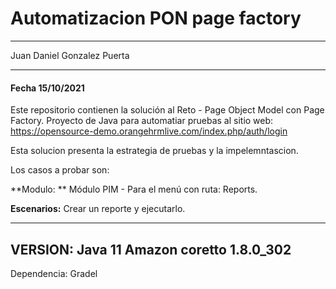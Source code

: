 # Automatizacion PON page factory

---------------------
Juan Daniel Gonzalez Puerta

--------------------------
#### Fecha 15/10/2021

Este repositorio contienen la solución al Reto - Page Object Model con Page Factory.
Proyecto de Java para automatiar pruebas al sitio web: https://opensource-demo.orangehrmlive.com/index.php/auth/login

Esta solucion presenta la estrategia de pruebas y la impelemntascion.

Los casos a probar son:

**Modulo: ** Módulo PIM - Para el menú con ruta: Reports.

**Escenarios:** Crear un reporte y ejecutarlo.

----------------------------------------
VERSION: Java 11 Amazon coretto 1.8.0_302
----------------------------------------
Dependencia: Gradel
